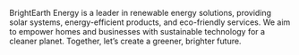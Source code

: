 BrightEarth Energy is a leader in renewable energy solutions, providing solar systems, energy-efficient products, and eco-friendly services. We aim to empower homes and businesses with sustainable technology for a cleaner planet. Together, let’s create a greener, brighter future.

